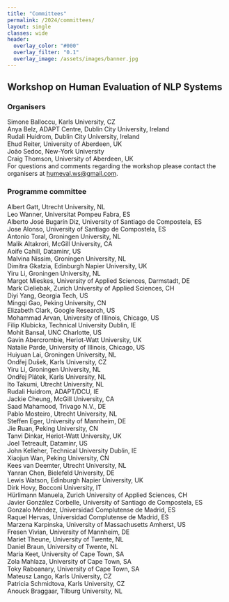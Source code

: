 ```yaml
---
title: "Committees"
permalink: /2024/committees/
layout: single
classes: wide
header:
  overlay_color: "#000"
  overlay_filter: "0.1"
  overlay_image: /assets/images/banner.jpg
---
```



## Workshop on Human Evaluation of NLP Systems


### Organisers
Simone Balloccu, Karls University, CZ \
Anya Belz, ADAPT Centre, Dublin City University, Ireland \
Rudali Huidrom, Dublin City University, Ireland \
Ehud Reiter, University of Aberdeen, UK \
João Sedoc, New-York University \
Craig Thomson, University of Aberdeen, UK \
For questions and comments regarding the workshop please contact the organisers at [humeval.ws@gmail.com](mailto:humeval.ws@gmail.com).

### Programme committee
Albert Gatt, Utrecht University, NL \
Leo Wanner, Universitat Pompeu Fabra, ES \
Alberto José Bugarín Diz, University of Santiago de Compostela, ES \
Jose Alonso, University of Santiago de Compostela, ES \
Antonio Toral, Groningen University, NL \
Malik Altakrori, McGill University, CA \
Aoife Cahill, Dataminr, US \
Malvina Nissim, Groningen University, NL \
Dimitra Gkatzia, Edinburgh Napier University, UK \
Yiru Li, Groningen University, NL \
Margot Mieskes, University of Applied Sciences, Darmstadt, DE \
Mark Cieliebak, Zurich University of Applied Sciences, CH \
Diyi Yang, Georgia Tech, US \
Mingqi Gao, Peking University, CN \
Elizabeth Clark, Google Research, US \
Mohammad Arvan, University of Illinois, Chicago, US \
Filip Klubicka, Technical University Dublin, IE \
Mohit Bansal, UNC Charlotte, US \
Gavin Abercrombie, Heriot-Watt University, UK \
Natalie Parde, University of Illinois, Chicago, US \
Huiyuan Lai, Groningen University, NL \
Ondřej Dušek, Karls University, CZ \
Yiru Li, Groningen University, NL \
Ondřej Plátek, Karls University, NL \
Ito Takumi, Utrecht University, NL \
Rudali Huidrom, ADAPT/DCU, IE \
Jackie Cheung, McGill University, CA \
Saad Mahamood, Trivago N.V., DE \
Pablo Mosteiro, Utrecht University, NL \
Steffen Eger, University of Mannheim, DE \
Jie Ruan, Peking University, CN \
Tanvi Dinkar, Heriot-Watt University, UK \
Joel Tetreault, Dataminr, US \
John Kelleher, Technical University Dublin, IE \
Xiaojun Wan, Peking University, CN \
Kees van Deemter, Utrecht University, NL \
Yanran Chen, Bielefeld University, DE \
Lewis Watson, Edinburgh Napier University, UK \
Dirk Hovy, Bocconi University, IT \
Hürlimann Manuela, Zurich University of Applied Sciences, CH \
Javier González Corbelle, University of Santiago de Compostela, ES \
Gonzalo Méndez, Universidad Complutense de Madrid, ES \
Raquel Hervas, Universidad Complutense de Madrid, ES \
Marzena Karpinska, University of Massachusetts Amherst, US \
Fresen Vivian, University of Mannheim, DE \
Mariet Theune, University of Twente, NL \
Daniel Braun, University of Twente, NL \
Maria Keet, University of Cape Town, SA \
Zola Mahlaza, University of Cape Town, SA \
Toky Raboanary, University of Cape Town, SA \
Mateusz Lango, Karls University, CZ \
Patricia Schmidtova, Karls University, CZ \
Anouck Braggaar, Tilburg University, NL
